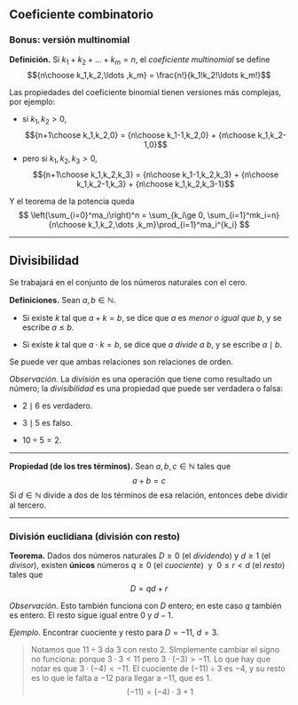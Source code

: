 ﻿## Coeficiente combinatorio

### Bonus: versión multinomial

**Definición.** Si $k_1+k_2+\ldots +k_m=n$, el *coeficiente multinomial* se define $${n\choose k_1,k_2,\ldots ,k_m} = \frac{n!}{k_1!k_2!\ldots k_m!}$$

Las propiedades del coeficiente binomial tienen versiones más complejas, por ejemplo:

- si $k_1,k_2>0$, $${n+1\choose k_1,k_2,0} = {n\choose k_1-1,k_2,0} + {n\choose k_1,k_2-1,0}$$
- pero si $k_1,k_2,k_3>0$, $${n+1\choose k_1,k_2,k_3} = {n\choose k_1-1,k_2,k_3} + {n\choose k_1,k_2-1,k_3} + {n\choose k_1,k_2,k_3-1}$$

Y el teorema de la potencia queda
$$
\left(\sum_{i=0}^ma_i\right)^n = \sum_{k_i\ge 0, \sum_{i=1}^mk_i=n}{n\choose k_1,k_2,\dots ,k_m}\prod_{i=1}^ma_i^{k_i}
$$

---

## Divisibilidad

Se trabajará en el conjunto de los números naturales con el cero.

**Definiciones.** Sean $a,b\in\mathbb{N}$.
- Si existe $k$ tal que $a+k=b$, se dice que $a$ es *menor o igual que* $b$, y se escribe $a\le b$.

- Si existe $k$ tal que $a\cdot k=b$, se dice que $a$ *divide a* $b$, y se escribe $a\mid b$.

Se puede ver que ambas relaciones son relaciones de orden.

*Observación.* La *división* es una operación que tiene como resultado un número; la *divisibilidad* es una propiedad que puede ser verdadera o falsa:
- $2\mid 6$ es verdadero.

- $3\mid 5$ es falso.

- $10\div 5 = 2$.

---

**Propiedad (de los tres términos).**
Sean $a,b,c\in\mathbb{N}$ tales que $$a+b=c$$ Si $d\in\mathbb{N}$ divide a dos de los términos de esa relación, entonces debe dividir al tercero.

---

### División euclidiana (división con resto)

**Teorema.** Dados dos números naturales $D\ge 0$ (el *dividendo*) y $d\ge 1$ (el *divisor*), existen **únicos** números $q\ge 0$ (el *cuociente*)&nbsp; y &nbsp;$0\le r<d$ (el *resto*) tales que $$D=qd+r$$

*Observación.* Esto también funciona con $D$ entero; en este caso $q$ también es entero. El resto sigue igual entre $0$ y $d-1$.

*Ejemplo.* Encontrar cuociente y resto para $D=-11$, $d=3$.

> Notamos que $11\div 3$ da $3$ con resto $2$. SImplemente cambiar el signo no funciona: porque $3\cdot 3 < 11$ pero $3\cdot (-3) > -11$.
> Lo que hay que notar es que $3\cdot (-4) < -11$. El cuociente de $(-11) \div 3$ es $-4$, y su resto es lo que le falta a $-12$ para llegar a $-11$, que es $1$.
> $$(-11)=(-4)\cdot 3 + 1$$
